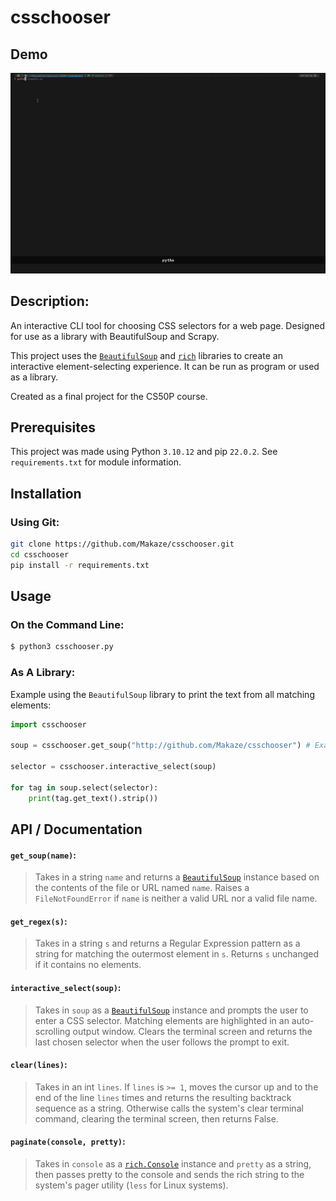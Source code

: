 # csschooser

## Demo

![demo](csschooser_demo_2023-12-09%2020-12.gif)

## Description:

An interactive CLI tool for choosing CSS selectors for a web page. Designed for use as a library with BeautifulSoup and Scrapy.

This project uses the [`BeautifulSoup`](https://pypi.org/project/beautifulsoup4/) and [`rich`](https://rich.readthedocs.io/en/stable/index.html) libraries to create an interactive element-selecting experience. It can be run as program or used as a library.

Created as a final project for the CS50P course.

## Prerequisites

This project was made using Python `3.10.12` and pip `22.0.2`. See `requirements.txt` for module information.

## Installation

### Using Git:

```bash
git clone https://github.com/Makaze/csschooser.git
cd csschooser
pip install -r requirements.txt
```

## Usage

### On the Command Line:

```bash
$ python3 csschooser.py
```

### As A Library:

Example using the `BeautifulSoup` library to print the text from all matching elements:

```py
import csschooser

soup = csschooser.get_soup("http://github.com/Makaze/csschooser") # Example URLexit

selector = csschooser.interactive_select(soup)

for tag in soup.select(selector):
    print(tag.get_text().strip())
```

## API / Documentation

#### `get_soup(name)`:

> Takes in a string `name` and returns a [`BeautifulSoup`](https://pypi.org/project/beautifulsoup4/) instance based on the contents of the file or URL named `name`. Raises a `FileNotFoundError` if `name` is neither a valid URL nor a valid file name.

#### `get_regex(s)`:

> Takes in a string `s` and returns a Regular Expression pattern as a string for matching the outermost element in `s`. Returns `s` unchanged if it contains no elements.

#### `interactive_select(soup)`:

> Takes in `soup` as a [`BeautifulSoup`](https://pypi.org/project/beautifulsoup4/) instance and prompts the user to enter a CSS selector. Matching elements are highlighted in an auto-scrolling output window. Clears the terminal screen and returns the last chosen selector when the user follows the prompt to exit.

#### `clear(lines)`:

> Takes in an int `lines`. If `lines` is ``>= 1``, moves the cursor up and to the end of the line `lines` times and returns the resulting backtrack sequence as a string. Otherwise calls the system's clear terminal command, clearing the terminal screen, then returns False.


#### `paginate(console, pretty)`:

> Takes in `console` as a [`rich.Console`](https://rich.readthedocs.io/en/stable/console.html) instance and `pretty` as a string, then passes pretty to the console and sends the rich string to the system's pager utility (`less` for Linux systems).
